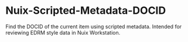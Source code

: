 # Nuix-Scripted-Metadata-DOCID
Find the DOCID of the current item using scripted metadata. Intended for reviewing EDRM style data in Nuix Workstation. 
